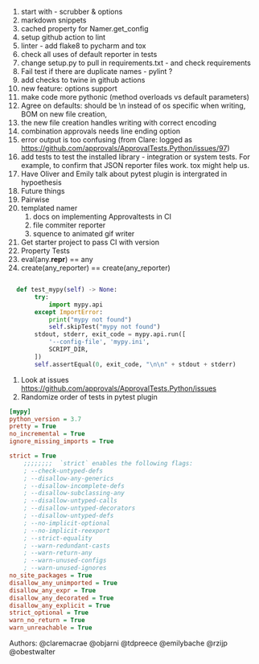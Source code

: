 1. start with - scrubber & options
3. markdown snippets
4. cached property for Namer.get_config 
5. setup github action to lint
6. linter - add flake8 to pycharm and tox
7. check all uses of default reporter in tests
8. change setup.py to pull in requirements.txt - and check requirements
9. Fail test if there are duplicate names - pylint ?
10. add checks to twine in github actions
11. new feature: options support
12. make code more pythonic (method overloads vs default parameters)
13. Agree on defaults: should be \n instead of os specific when writing, BOM on new file creation,
14. the new file creation handles writing with correct encoding
15. combination approvals needs line ending option
16. error output is too confusing (from Clare: logged as https://github.com/approvals/ApprovalTests.Python/issues/97)
17. add tests to test the installed library - integration or system tests. For example, to confirm that JSON reporter files work. tox might help us.
18. Have Oliver and Emily talk about pytest plugin is intergrated in hypoethesis
19. Future things
20. Pairwise
21. templated namer
    1. docs on implementing Approvaltests in CI
    2. file commiter reporter
    3. squence to animated gif writer
22. Get starter project to pass CI with version
23. Property Tests
24. eval(any.__repr__) == any
25. create(any_reporter) == create(any_reporter)
```python

  def test_mypy(self) -> None:
       try:
           import mypy.api
       except ImportError:
           print("mypy not found")
           self.skipTest("mypy not found")
       stdout, stderr, exit_code = mypy.api.run([
           '--config-file', 'mypy.ini',
           SCRIPT_DIR,
       ])
       self.assertEqual(0, exit_code, "\n\n" + stdout + stderr)
```

1. Look at issues https://github.com/approvals/ApprovalTests.Python/issues
1. Randomize order of tests in pytest plugin
```.ini
[mypy]
python_version = 3.7
pretty = True
no_incremental = True
ignore_missing_imports = True

strict = True
    ;;;;;;;;  `strict` enables the following flags:
    ; --check-untyped-defs
    ; --disallow-any-generics
    ; --disallow-incomplete-defs
    ; --disallow-subclassing-any
    ; --disallow-untyped-calls
    ; --disallow-untyped-decorators
    ; --disallow-untyped-defs
    ; --no-implicit-optional
    ; --no-implicit-reexport
    ; --strict-equality
    ; --warn-redundant-casts
    ; --warn-return-any
    ; --warn-unused-configs
    ; --warn-unused-ignores
no_site_packages = True
disallow_any_unimported = True
disallow_any_expr = True
disallow_any_decorated = True
disallow_any_explicit = True
strict_optional = True
warn_no_return = True
warn_unreachable = True
```
Authors:
@claremacrae
@objarni
@tdpreece
@emilybache
@rzijp
@obestwalter
